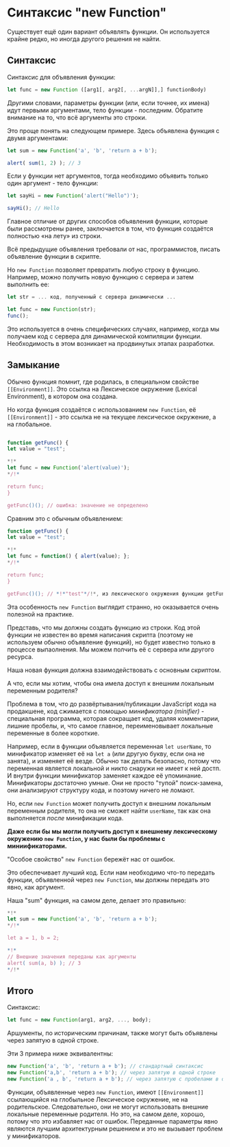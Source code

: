 
# Синтаксис "new Function"

Существует ещё один вариант объявлять функции. Он используется крайне редко, но иногда другого решения не найти.

## Синтаксис

Синтаксис для объявления функции:

```js
let func = new Function ([arg1[, arg2[, ...argN]],] functionBody)
```

Другими словами, параметры функции (или, если точнее, их имена) идут первыми аргументами, тело функции - последним. Обратите внимание на то, что всё аргументы это строки.

Это проще понять на следующем примере. Здесь объявлена функция с двумя аргументами:

```js run
let sum = new Function('a', 'b', 'return a + b');

alert( sum(1, 2) ); // 3
```

Если у функции нет аргументов, тогда необходимо объявить только один аргумент - тело функции:

```js run
let sayHi = new Function('alert("Hello")');

sayHi(); // Hello
```

Главное отличие от других способов объявления функции, которые были рассмотрены ранее, заключается в том, что функция создаётся полностью «на лету» из строки.

Всё предыдущие объявления требовали от нас, программистов, писать объявление функции в скрипте.

Но `new Function` позволяет превратить любую строку в функцию. Например, можно получить новую функцию с сервера и затем выполнить ее:

```js
let str = ... код, полученный с сервера динамически ...

let func = new Function(str);
func();
```

Это используется в очень специфических случаях, например, когда мы получаем код с сервера для динамической компиляции функции. Необходимость в этом возникает на продвинутых этапах разработки.

## Замыкание

Обычно функция помнит, где родилась, в специальном свойстве `[[Environment]]`. Это ссылка на Лексическое окружение (Lexical Environment), в котором она создана.

Но когда функция создаётся с использованием `new Function`, её `[[Environment]]` - это ссылка не на текущее лексическое окружение, а на глобальное.

```js run

function getFunc() {
let value = "test";

*!*
let func = new Function('alert(value)');
*/!*

return func;
}

getFunc()(); // ошибка: значение не определено
```

Сравним это с обычным объявлением:

```js run
function getFunc() {
let value = "test";

*!*
let func = function() { alert(value); };
*/!*

return func;
}

getFunc()(); // *!*"test"*/!*, из лексического окружения функции getFunc
```

Эта особенность `new Function` выглядит странно, но оказывается очень полезной на практике.

Представь, что мы должны создать функцию из строки. Код этой функции не известен во время написания скрипта (поэтому не используем обычно объявление функций), но будет известно только в процессе выпаолнения. Мы можем полчить её с сервера или другого ресурса.

Наша новая функция должна взаимодействовать с основным скриптом.

А что, если мы хотим, чтобы она имела доступ к внешним локальным переменным родителя?

Проблема в том, что до развёртывания/публикации JavaScript кода на продакшене, код сжимается с помощью *минификатора (minifier)* - специальная программа, которая сокращает код, удаляя комментарии, лишние пробелы, и, что самое главное, переименовывает локальные переменные в более короткие.

Например, если в функции объявляется переменная `let userName`, то минификатор изменяет её на `let a` (или другую букву, если она не занята), и изменяет её везде. Обычно так делать безопасно, потому что переменная является локальной и никто снаружи не имеет к ней достп. И внутри функции минификатор заменяет каждое её упоминание. Минификаторы достаточно умные. Они не просто "тупой" поиск-замена, они анализируют структуру кода, и поэтому ничего не ломают.

Но, если `new Function` может получить доступ к внешним локальным переменным родителя, то она не сможет найти `userName`, так как она выполняется *после* минификации кода.

**Даже если бы мы могли получить доступ к внешнему лексическому окружению `new Function`, у нас были бы проблемы с миниификаторами.**

"Особое свойство" `new Function` бережёт нас от ошибок.

Это обеспечивает лучший код. Если нам необходимо что-то передать функции, объявленной через `new Function`, мы должны передать это явно, как аргумент.

Наша "sum" функция, на самом деле, делает это правильно:

```js run
*!*
let sum = new Function('a', 'b', 'return a + b');
*/!*

let a = 1, b = 2;

*!*
// Внешние значения переданы как аргументы
alert( sum(a, b) ); // 3
*/!*
```

## Итого

Синтаксис:

```js
let func = new Function(arg1, arg2, ..., body);
```

Аршументы, по историческим причинам, также могут быть объявлены через запятую в одной строке.

Эти 3 примера ниже эквивалентны:

```js
new Function('a', 'b', 'return a + b'); // стандартный синтаксис
new Function('a,b', 'return a + b'); // через запятую в одной строке
new Function('a , b', 'return a + b'); // через запятую с пробелами в одной строке
```

Функции, объявленные через `new Function`, имеют `[[Environment]]` ссылающийся на глобыльное Лексическое окружение, не на родительское. Следовательно, они не могут использовать внешние локальные переменные родителя. Но это, на самом деле, хорошо, потому что это избавляет нас от ошибок. Переданные параметры явно являются лучшим архитектурным решением и это не вызывает проблем у минификаторов.

